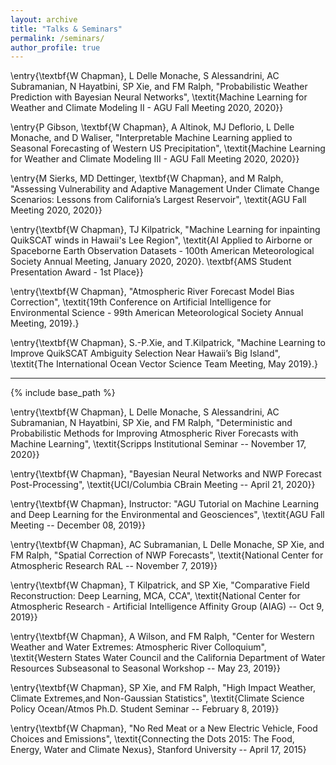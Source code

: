 ```yaml
---
layout: archive
title: "Talks & Seminars"
permalink: /seminars/
author_profile: true
---
```

<!-- 
{% if author.googlescholar %}
  You can also find my articles on <u><a href="{{author.googlescholar}}">my Google Scholar profile</a>.</u>
{% endif %}

{% include base_path %}

{% for post in site.publications reversed %}
  {% include archive-single.html %}
{% endfor %}

 -->


\entry{\textbf{W Chapman}, L Delle Monache, S Alessandrini, AC Subramanian, N Hayatbini, SP Xie, and FM Ralph, "Probabilistic Weather Prediction with Bayesian Neural Networks", \textit{Machine Learning for Weather and Climate Modeling II - AGU Fall Meeting 2020, 2020}}

\entry{P Gibson, \textbf{W Chapman}, A Altinok, MJ Deflorio, L Delle Monache, and D Waliser, "Interpretable Machine Learning applied to Seasonal Forecasting of Western US Precipitation", \textit{Machine Learning for Weather and Climate Modeling III - AGU Fall Meeting 2020, 2020}}

\entry{M Sierks, MD Dettinger, \textbf{W Chapman}, and M Ralph, "Assessing Vulnerability and Adaptive Management Under Climate Change Scenarios: Lessons from California’s Largest Reservoir", \textit{AGU Fall Meeting 2020, 2020}}


\entry{\textbf{W Chapman}, TJ Kilpatrick, "Machine Learning for inpainting QuikSCAT winds in Hawaii's Lee Region", \textit{AI Applied to Airborne or Spaceborne Earth Observation Datasets - 100th American Meteorological Society Annual Meeting, January 2020, 2020}. \textbf{AMS Student Presentation Award - 1st Place}}


\entry{\textbf{W Chapman}, "Atmospheric River Forecast Model Bias Correction", \textit{19th Conference on Artificial Intelligence for Environmental Science -  99th American Meteorological Society Annual Meeting, 2019}.}

\entry{\textbf{W Chapman}, S.-P.Xie, and T.Kilpatrick, "Machine Learning to Improve QuikSCAT Ambiguity Selection Near Hawaii’s Big Island", \textit{The International Ocean Vector Science Team Meeting, May 2019}.}


--------------------

{% include base_path %}

\entry{\textbf{W Chapman}, L Delle Monache, S Alessandrini, AC Subramanian, N Hayatbini, SP Xie, and FM Ralph, "Deterministic and Probabilistic Methods for Improving Atmospheric River Forecasts with Machine Learning", \textit{Scripps Institutional Seminar -- November 17, 2020}}

\entry{\textbf{W Chapman}, "Bayesian Neural Networks and NWP Forecast Post-Processing", \textit{UCI/Columbia CBrain Meeting -- April 21, 2020}}

\entry{\textbf{W Chapman}, Instructor: "AGU Tutorial on Machine Learning and Deep Learning for the Environmental and Geosciences", \textit{AGU Fall Meeting -- December 08, 2019}}

\entry{\textbf{W Chapman}, AC Subramanian, L Delle Monache, SP Xie, and FM Ralph, "Spatial Correction of NWP Forecasts", \textit{National Center for Atmospheric Research RAL -- November 7, 2019}}

\entry{\textbf{W Chapman}, T Kilpatrick, and SP Xie, "Comparative Field Reconstruction: Deep Learning, MCA, CCA", \textit{National Center for Atmospheric Research - Artificial Intelligence Affinity Group (AIAG) -- Oct 9, 2019}}

\entry{\textbf{W Chapman}, A Wilson, and FM Ralph, "Center for Western Weather and Water Extremes: Atmospheric River Colloquium", \textit{Western States Water Council and the California Department of Water Resources Subseasonal to Seasonal Workshop -- May 23, 2019}}


\entry{\textbf{W Chapman}, SP Xie, and FM Ralph, "High Impact Weather, Climate Extremes,and Non-Gaussian Statistics", \textit{Climate Science Policy Ocean/Atmos Ph.D. Student Seminar -- February 8, 2019}}


\entry{\textbf{W Chapman}, "No Red Meat or a New Electric Vehicle, Food Choices and Emissions", \textit{Connecting the Dots 2015: The Food, Energy, Water and Climate Nexus}, Stanford University -- April 17, 2015}

